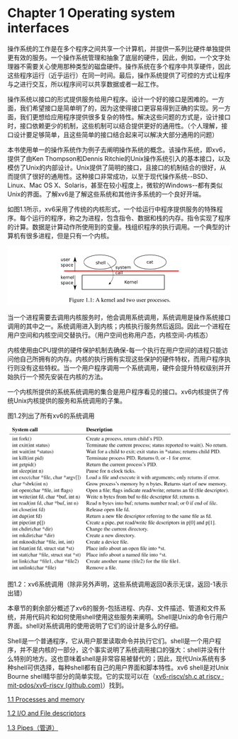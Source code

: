 # Chapter 1 Operating system interfaces

操作系统的工作是在多个程序之间共享一个计算机，并提供一系列比硬件单独提供更有效的服务。一个操作系统管理和抽象了底层的硬件，因此，例如，一个文字处理器不需要关心使用那种类型的磁盘硬件。操作系统在多个程序中共享硬件，因此这些程序运行（近乎运行）在同一时间。最后，操作系统提供了可控的方式让程序与之进行交互，所以程序间可以共享数据或者一起工作。

操作系统以接口的形式提供服务给用户程序。设计一个好的接口是困难的。一方面，我们希望接口是简单明了的，因为这使得接口更容易得到正确的实现。另一方面，我们更想给应用程序提供很多复杂的特性。解决这些问题的方式是，设计接口时，接口依赖更少的机制，这些机制可以结合提供更好的通用性。（个人理解，接口设计要足够简单，且这些简单的接口结合起来可以解决大部分通用的问题）

本书使用单一的操作系统作为例子去阐明操作系统的概念。该操作系统，即xv6，提供了由Ken Thompson和Dennis Ritchie的Unix操作系统引入的基本接口，以及模仿了Unix的内部设计。Unix提供了简明的接口，且接口的机制结合的很好，从而提供了很好的通用性。这种接口非常成功，以至于现代操作系统--BSD、Linux、Mac OS X、Solaris，甚至在较小程度上，微软的Windows--都有类似Unix的界面。了解xv6是了解这些系统和其他许多系统的一个良好开端。

如图1.1所示，xv6采用了传统的内核形式，一个给运行中程序提供服务的特殊程序。每个运行的程序，称之为进程，包含指令、数据和栈的内存。指令实现了程序的计算。数据是计算动作所使用到的变量。栈组织程序的执行调用。一个典型的计算机有很多进程，但是只有一个内核。

![Untitled](../img/c1_1.png)

当一个进程需要去调用内核服务时，他会调用系统调用，系统调用是操作系统接口调用的其中之一。系统调用进入到内核；内核执行服务然后返回。因此一个进程在用户空间和内核空间交替执行。（用户空间也称用户态，内核空间-内核态）

内核使用由CPU提供的硬件保护机制去确保-每一个执行在用户空间的进程只能访问他自己所拥有的内存。内核的执行拥有实现这些保护的硬件特权，而用户程序执行则没有这些特权。当一个用户程序调用一个系统调用，硬件会提升特权级别并开始执行一个预先安装在内核的方法。

一个内核所提供的系统系统调用的集合是用户程序看见的接口。xv6内核提供了传统Unix内核提供的服务和系统调用的子集。

图1.2列出了所有xv6的系统调用

![Untitled](../img/c1_2.png)

图1.2：xv6系统调用（除非另外声明，这些系统调用返回0表示无误，返回-1表示出错）

本章节的剩余部分概述了xv6的服务-包括进程、内存、文件描述、管道和文件系统，并用代码片和如何使用shell使用这些服务来阐明。Shell是Unix的命令行用户界面。shell对系统调用的使用说明了它们的设计是多么的仔细。

Shell是一个普通程序，它从用户那里读取命令并执行它们。shell是一个用户程序，并不是内核的一部分，这个事实说明了系统调用接口的强大：shell并没有什么特别的地方。这也意味着shell是非常容易被替代的；因此，现代Unix系统有多种shell可供选择，每种shell都有自己的用户界面和脚本特性。xv6 shell是对Unix Bourne shell精华部分的简单实现。它的实现可以在（[xv6-riscv/sh.c at riscv · mit-pdos/xv6-riscv (github.com)](https://github.com/mit-pdos/xv6-riscv/blob/riscv//user/sh.c#L1)）找到。

[1.1 Processes and memory](https://www.notion.so/1-1-Processes-and-memory-360f1142a94a4e79916836cfaa810f3f)

[1.2 I/O and File descriptors](https://www.notion.so/1-2-I-O-and-File-descriptors-05a00ab45f9a4bfb8fe8a6aafae7ba00)

[1.3 Pipes（管道）](https://www.notion.so/1-3-Pipes-1dba7a0387ac451fb7eeae4b8b653441)